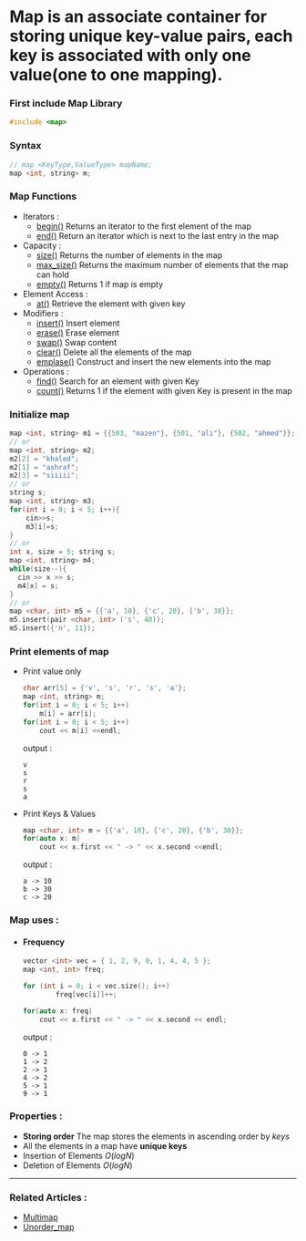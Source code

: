 # **Map** is an associate container for storing unique key-value pairs, each key is associated with only one value(one to one mapping).

### First include Map Library
```cpp
#include <map>
```

### Syntax 
  ```cpp
  // map <KeyType,ValueType> mapName;
  map <int, string> m;
  ```
  
### Map Functions
  - Iterators :
    - [begin()](https://www.javatpoint.com/post/cpp-map-begin-function) Returns an iterator to the first element of the map
    - [end()](https://www.javatpoint.com/post/cpp-map-end-function) Return an iterator which is next to the last entry in the map
  - Capacity :
    - [size()](https://www.javatpoint.com/post/cpp-map-size-function) Returns the number of elements in the map
    - [max_size()](https://www.geeksforgeeks.org/map-max_size-in-c-stl/) Returns the maximum number of elements that the map can hold
    - [empty()](https://www.geeksforgeeks.org/mapempty-c-stl/) Returns 1 if map is empty
  - Element Access :
    - [at()](https://www.javatpoint.com/post/cpp-map-at-function) Retrieve the element with given key
  - Modifiers :
    - [insert()](https://www.javatpoint.com/post/cpp-map-insert-function) Insert element
    - [erase()](https://www.geeksforgeeks.org/map-erase-function-in-c-stl/) Erase element
    - [swap()](https://www.javatpoint.com/post/cpp-map-swap-function) Swap content
    - [clear()](https://www.geeksforgeeks.org/mapclear-c-stl/) Delete all the elements of the map
    - [emplase()](https://www.javatpoint.com/post/cpp-map-emplace-function) Construct and insert the new elements into the map  
  - Operations :
    - [find()](https://www.geeksforgeeks.org/map-find-function-in-c-stl/) Search for an element with given Key
    - [count()](https://www.geeksforgeeks.org/map-count-function-in-c-stl/) Returns 1 if the element with given Key is present in the map






### Initialize map
  ```cpp
  map <int, string> m1 = {{503, "mazen"}, {501, "ali"}, {502, "ahmed"}};
  // or
  map <int, string> m2;
  m2[2] = "khaled";
  m2[1] = "ashraf";
  m2[3] = "siiiii";
  // or
  string s;
  map <int, string> m3;
  for(int i = 0; i < 5; i++){
      cin>>s;
      m3[i]=s;
  }
  // or
  int x, size = 5; string s;
  map <int, string> m4;
  while(size--){
    cin >> x >> s;
    m4[x] = s;
  }
  // or
  map <char, int> m5 = {{'a', 10}, {'c', 20}, {'b', 30}};
  m5.insert(pair <char, int> ('s', 40));
  m5.insert({'n', 11});
  ```
### Print elements of map
  - Print value only
    ```cpp
    char arr[5] = {'v', 's', 'r', 's', 'a'};
    map <int, string> m;
    for(int i = 0; i < 5; i++)
        m[i] = arr[i];
    for(int i = 0; i < 5; i++)
        cout << m[i] <<endl;
    ```
    output : 
    ```
    v
    s
    r
    s
    a
    ```
  - Print Keys & Values
    ```cpp
    map <char, int> m = {{'a', 10}, {'c', 20}, {'b', 30}};
    for(auto x: m)
        cout << x.first << " -> " << x.second <<endl;
    ```
    output :
    ```
    a -> 10
    b -> 30
    c -> 20
    ```
### Map uses :
  - #### Frequency
    ```cpp
    vector <int> vec = { 1, 2, 9, 0, 1, 4, 4, 5 };
    map <int, int> freq;

    for (int i = 0; i < vec.size(); i++)
            freq[vec[i]]++;

    for(auto x: freq)
        cout << x.first << " -> " << x.second << endl;
    ```
    output : 
    ```
    0 -> 1
    1 -> 2
    2 -> 1
    4 -> 2
    5 -> 1
    9 -> 1
    ```
### Properties :
  - **Storing order** The map stores the elements in ascending order by $keys$
  - All the elements in a map have **unique keys**
  - Insertion of Elements $O(log N)$
  - Deletion of Elements $O(log N)$
----
### Related Articles :
  - [Multimap](https://www.geeksforgeeks.org/multimap-associative-containers-the-c-standard-template-library-stl/?ref=rp)
  - [Unorder_map](https://en.cppreference.com/w/cpp/container/unordered_map)
